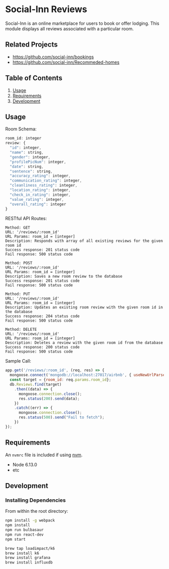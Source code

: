 # Social-Inn Reviews

Social-Inn is an online marketplace for users to book or offer lodging. This module displays all reviews associated with a particular room. 

## Related Projects

  - https://github.com/social-inn/bookings
  - https://github.com/social-inn/Recommeded-homes

## Table of Contents

1. [Usage](#Usage)
2. [Requirements](#requirements)
3. [Development](#development)

## Usage

Room Schema:
``` javascript
room_id: integer
review: {
  "id": integer,
  "name": string,
  "gender": integer,
  "profilePicNum": integer,
  "date": string,
  "sentence": string,
  "accuracy_rating": integer,
  "communication_rating": integer,
  "cleanliness_rating": integer,
  "location_rating": integer,
  "check_in_rating": integer,
  "value_rating": integer,
  "overall_rating": integer
}
```
RESTful API Routes:
``` 
Method: GET
URL: '/reviews/:room_id'
URL Params: room_id = [integer]
Description: Responds with array of all existing reviews for the given room id
Success response: 201 status code 
Fail response: 500 status code

Method: POST
URL: '/reviews/:room_id'
URL Params: room_id = [integer]
Description: Saves a new room review to the database
Success response: 201 status code 
Fail response: 500 status code

Method: PUT
URL: '/reviews/:room_id'
URL Params: room_id = [integer]
Description: Updates an existing room review with the given room id in the database
Success response: 204 status code 
Fail response: 500 status code

Method: DELETE
URL: '/reviews/:room_id'
URL Params: room_id = [integer]
Description: Deletes a review with the given room id from the database
Success response: 200 status code
Fail response: 500 status code
```

Sample Call:
``` javascript
app.get('/reviews/:room_id', (req, res) => {
  mongoose.connect('mongodb://localhost:27017/airbnb', { useNewUrlParser: true });
  const target = {room_id: req.params.room_id};
  db.Reviews.find(target)
    .then((data) => {
      mongoose.connection.close();
      res.status(200).send(data);
    })
    .catch((err) => {
      mongoose.connection.close();
      res.status(500).send("Fail to fetch");
    })
});
```

## Requirements

An `nvmrc` file is included if using [nvm](https://github.com/creationix/nvm).

- Node 6.13.0
- etc

## Development

### Installing Dependencies

From within the root directory:

```sh
npm install -g webpack
npm install
npm run bulbasaur
npm run react-dev
npm start

brew tap loadimpact/k6
brew install k6
brew install grafana
brew install influxdb
```


